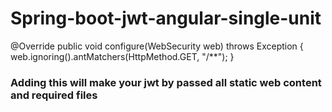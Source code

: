 # Spring-boot-jwt-angular-single-unit

@Override
public void configure(WebSecurity web) throws Exception {
  web.ignoring().antMatchers(HttpMethod.GET, "/**");
}
### Adding this will make your jwt by passed all static web content and required files
  
